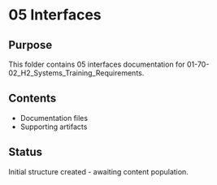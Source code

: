 # 05 Interfaces

## Purpose
This folder contains 05 interfaces documentation for 01-70-02_H2_Systems_Training_Requirements.

## Contents
- Documentation files
- Supporting artifacts

## Status
Initial structure created - awaiting content population.
